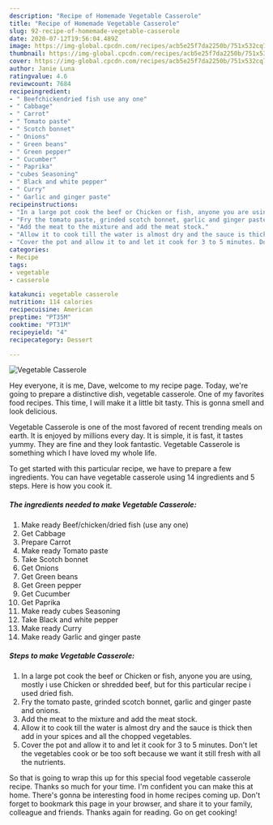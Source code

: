 ```yaml
---
description: "Recipe of Homemade Vegetable Casserole"
title: "Recipe of Homemade Vegetable Casserole"
slug: 92-recipe-of-homemade-vegetable-casserole
date: 2020-07-12T19:56:04.489Z
image: https://img-global.cpcdn.com/recipes/acb5e25f7da2250b/751x532cq70/vegetable-casserole-recipe-main-photo.jpg
thumbnail: https://img-global.cpcdn.com/recipes/acb5e25f7da2250b/751x532cq70/vegetable-casserole-recipe-main-photo.jpg
cover: https://img-global.cpcdn.com/recipes/acb5e25f7da2250b/751x532cq70/vegetable-casserole-recipe-main-photo.jpg
author: Janie Luna
ratingvalue: 4.6
reviewcount: 7684
recipeingredient:
- " Beefchickendried fish use any one"
- " Cabbage"
- " Carrot"
- " Tomato paste"
- " Scotch bonnet"
- " Onions"
- " Green beans"
- " Green pepper"
- " Cucumber"
- " Paprika"
- "cubes Seasoning"
- " Black and white pepper"
- " Curry"
- " Garlic and ginger paste"
recipeinstructions:
- "In a large pot cook the beef or Chicken or fish, anyone you are using, mostly i use Chicken or shredded beef, but for this particular recipe i used dried fish."
- "Fry the tomato paste, grinded scotch bonnet, garlic and ginger paste and onions."
- "Add the meat to the mixture and add the meat stock."
- "Allow it to cook till the water is almost dry and the sauce is thick then add in your spices and all the chopped vegetables."
- "Cover the pot and allow it to and let it cook for 3 to 5 minutes. Don&#39;t let the vegetables cook or be too soft because we want it still fresh with all the nutrients."
categories:
- Recipe
tags:
- vegetable
- casserole

katakunci: vegetable casserole 
nutrition: 114 calories
recipecuisine: American
preptime: "PT35M"
cooktime: "PT31M"
recipeyield: "4"
recipecategory: Dessert

---
```



![Vegetable Casserole](https://img-global.cpcdn.com/recipes/acb5e25f7da2250b/751x532cq70/vegetable-casserole-recipe-main-photo.jpg)

Hey everyone, it is me, Dave, welcome to my recipe page. Today, we're going to prepare a distinctive dish, vegetable casserole. One of my favorites food recipes. This time, I will make it a little bit tasty. This is gonna smell and look delicious.



Vegetable Casserole is one of the most favored of recent trending meals on earth. It is enjoyed by millions every day. It is simple, it is fast, it tastes yummy. They are fine and they look fantastic. Vegetable Casserole is something which I have loved my whole life.


To get started with this particular recipe, we have to prepare a few ingredients. You can have vegetable casserole using 14 ingredients and 5 steps. Here is how you cook it.

<!--inarticleads1-->

##### The ingredients needed to make Vegetable Casserole:

1. Make ready  Beef/chicken/dried fish (use any one)
1. Get  Cabbage
1. Prepare  Carrot
1. Make ready  Tomato paste
1. Take  Scotch bonnet
1. Get  Onions
1. Get  Green beans
1. Get  Green pepper
1. Get  Cucumber
1. Get  Paprika
1. Make ready cubes Seasoning
1. Take  Black and white pepper
1. Make ready  Curry
1. Make ready  Garlic and ginger paste




<!--inarticleads2-->

##### Steps to make Vegetable Casserole:

1. In a large pot cook the beef or Chicken or fish, anyone you are using, mostly i use Chicken or shredded beef, but for this particular recipe i used dried fish.
1. Fry the tomato paste, grinded scotch bonnet, garlic and ginger paste and onions.
1. Add the meat to the mixture and add the meat stock.
1. Allow it to cook till the water is almost dry and the sauce is thick then add in your spices and all the chopped vegetables.
1. Cover the pot and allow it to and let it cook for 3 to 5 minutes. Don&#39;t let the vegetables cook or be too soft because we want it still fresh with all the nutrients.




So that is going to wrap this up for this special food vegetable casserole recipe. Thanks so much for your time. I'm confident you can make this at home. There's gonna be interesting food in home recipes coming up. Don't forget to bookmark this page in your browser, and share it to your family, colleague and friends. Thanks again for reading. Go on get cooking!
